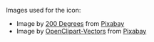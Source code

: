 Images used for the icon:

* Image by [200 Degrees](https://pixabay.com/users/200degrees-2051452/?utm_source=link-attribution&utm_medium=referral&utm_campaign=image&utm_content=1820422) from [Pixabay](https://pixabay.com/?utm_source=link-attribution&utm_medium=referral&utm_campaign=image&utm_content=1820422)
* Image by [OpenClipart-Vectors](https://pixabay.com/users/OpenClipart-Vectors-30363/?utm_source=link-attribution&utm_medium=referral&utm_campaign=image&utm_content=155966) from [Pixabay](https://pixabay.com/?utm_source=link-attribution&utm_medium=referral&utm_campaign=image&utm_content=155966)